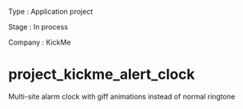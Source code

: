Type : Application project

Stage : In process

Company : KickMe


# project_kickme_alert_clock
Multi-site alarm clock with giff animations instead of normal ringtone

